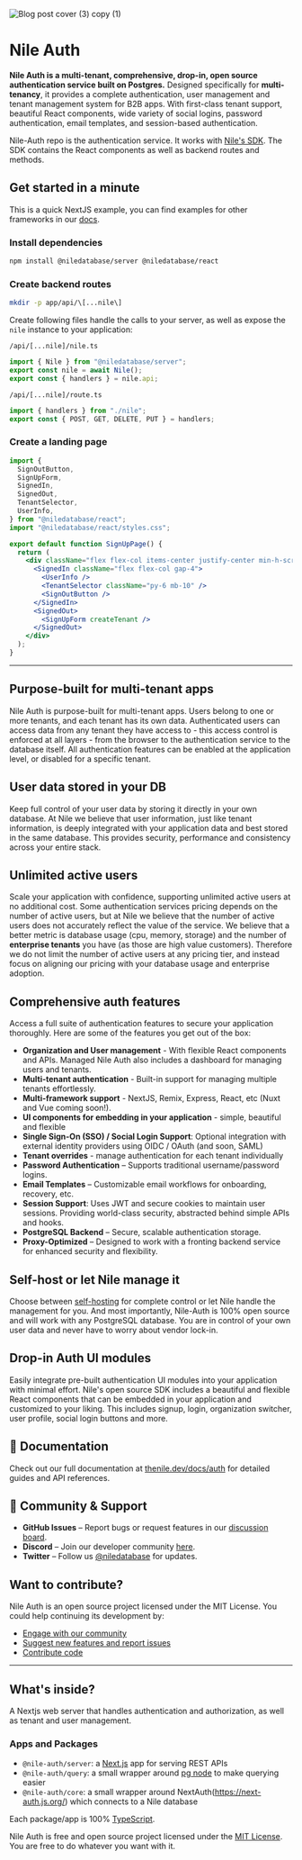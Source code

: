 ![Blog post cover (3) copy (1)](https://github.com/user-attachments/assets/3bb2c821-1caf-478c-868a-342e879050a2)

# Nile Auth

**Nile Auth is a multi-tenant, comprehensive, drop-in, open source authentication service built on Postgres.** Designed specifically for **multi-tenancy**, it provides a complete authentication, user management and tenant management system for B2B apps. With first-class tenant support, beautiful React components, wide variety of social logins, password authentication, email templates, and session-based authentication.

Nile-Auth repo is the authentication service. It works with [Nile's SDK](https://github.com/niledatabase/nile-js). The SDK contains the React components as well as backend routes and methods.

## Get started in a minute

This is a quick NextJS example, you can find examples for other frameworks in our [docs](https://thenile.dev/docs/auth).

### Install dependencies

```bash
npm install @niledatabase/server @niledatabase/react
```

### Create backend routes

```bash
mkdir -p app/api/\[...nile\]
```

Create following files handle the calls to your server, as well as expose the `nile` instance to your application:

`/api/[...nile]/nile.ts`

```typescript
import { Nile } from "@niledatabase/server";
export const nile = await Nile();
export const { handlers } = nile.api;
```

`/api/[...nile]/route.ts`

```typescript
import { handlers } from "./nile";
export const { POST, GET, DELETE, PUT } = handlers;
```

### Create a landing page

```jsx
import {
  SignOutButton,
  SignUpForm,
  SignedIn,
  SignedOut,
  TenantSelector,
  UserInfo,
} from "@niledatabase/react";
import "@niledatabase/react/styles.css";

export default function SignUpPage() {
  return (
    <div className="flex flex-col items-center justify-center min-h-screen">
      <SignedIn className="flex flex-col gap-4">
        <UserInfo />
        <TenantSelector className="py-6 mb-10" />
        <SignOutButton />
      </SignedIn>
      <SignedOut>
        <SignUpForm createTenant />
      </SignedOut>
    </div>
  );
}
```

---

## Purpose-built for multi-tenant apps

Nile Auth is purpose-built for multi-tenant apps. Users belong to one or more tenants, and each tenant has its own data. Authenticated users can access data from any tenant they have access to - this access control is enforced at all layers - from the browser to the authentication service to the database itself. All authentication features can be enabled at the application level, or disabled for a specific tenant. 

## User data stored in your DB

Keep full control of your user data by storing it directly in your own database. At Nile we believe that user information, just like tenant information, is deeply integrated with your application data and best stored in the same database. This provides security, performance and consistency across your entire stack.

## Unlimited active users

Scale your application with confidence, supporting unlimited active users at no additional cost. Some authentication services pricing depends on the number of active users, but at Nile we believe that the number of active users does not accurately reflect the value of the service. We believe that a better metric is database usage (cpu, memory, storage) and the number of **enterprise tenants** you have (as those are high value customers). Therefore we do not limit the number of active users at any pricing tier, and instead focus on aligning our pricing with your database usage and enterprise adoption.

## Comprehensive auth features

Access a full suite of authentication features to secure your application thoroughly. Here are some of the features you get out of the box:

- **Organization and User management** - With flexible React components and APIs. Managed Nile Auth also includes a dashboard for managing users and tenants.
- **Multi-tenant authentication**  - Built-in support for managing multiple tenants effortlessly.
- **Multi-framework support** - NextJS, Remix, Express, React, etc (Nuxt and Vue coming soon!).
- **UI components for embedding in your application** - simple, beautiful and flexible
- **Single Sign-On (SSO) / Social Login Support**: Optional integration with external identity providers using OIDC / OAuth (and soon, SAML)
- **Tenant overrides** - manage authentication for each tenant individually
- **Password Authentication** – Supports traditional username/password logins.
- **Email Templates** – Customizable email workflows for onboarding, recovery, etc.
- **Session Support**: Uses JWT and secure cookies to maintain user sessions. Providing world-class security, abstracted behind simple APIs and hooks.
- **PostgreSQL Backend** – Secure, scalable authentication storage.
- **Proxy-Optimized** – Designed to work with a fronting backend service for enhanced security and flexibility.

## Self-host or let Nile manage it

Choose between [self-hosting](https://www.thenile.dev/docs/auth/selfhosting) for complete control or let Nile handle the management for you. And most importantly, Nile-Auth is 100% open source and will work with any PostgreSQL database. You are in control of your own user data and never have to worry about vendor lock-in.

## Drop-in Auth UI modules

Easily integrate pre-built authentication UI modules into your application with minimal effort. Nile's open source SDK includes a beautiful and flexible React components that can be embedded in your application and customized to your liking. This includes signup, login, organization switcher, user profile, social login buttons and more.

## 📖 Documentation

Check out our full documentation at [thenile.dev/docs/auth](https://thenile.dev/docs/auth) for detailed guides and API references.

## 💬 Community & Support

- **GitHub Issues** – Report bugs or request features in our [discussion board](https://github.com/orgs/niledatabase/discussions).
- **Discord** – Join our developer community [here](https://discord.com/invite/8UuBB84tTy).
- **Twitter** – Follow us [@niledatabase](https://twitter.com/niledatabase) for updates.

## Want to contribute?

Nile Auth is an open source project licensed under the MIT License. You could help continuing its development by:

- [Engage with our community](https://thenile.dev/docs/auth/help/community)
- [Suggest new features and report issues](https://thenile.dev/docs/auth/contributing/report)
- [Contribute code](https://thenile.dev/docs/auth/contributing/develop)

---

## What's inside?

A Nextjs web server that handles authentication and authorization, as well as tenant and user management.

### Apps and Packages

- `@nile-auth/server`: a [Next.js](https://nextjs.org/) app for serving REST APIs
- `@nile-auth/query`: a small wrapper around [pg node](https://node-postgres.com/) to make querying easier
- `@nile-auth/core`: a small wrapper around NextAuth(https://next-auth.js.org/) which connects to a Nile database

Each package/app is 100% [TypeScript](https://www.typescriptlang.org/).

Nile Auth is free and open source project licensed under the [MIT License](./LICENSE.md). You are free to do whatever you want with it.
